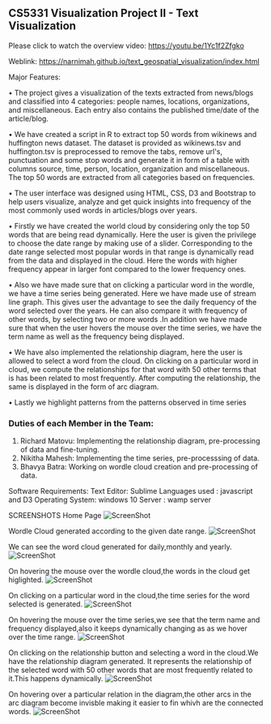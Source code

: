 ## CS5331 Visualization Project II - Text Visualization 

Please click to watch the overview video: https://youtu.be/1Yc1f2Zfgko

Weblink: https://narnimah.github.io/text_geospatial_visualization/index.html

Major Features:

• The project gives a visualization of the texts extracted from news/blogs and classified into 4 categories: people names, locations, organizations, and miscellaneous. Each entry also contains the published time/date of the article/blog.

• We have created a script in R to extract top 50 words from wikinews and huffington news dataset. The dataset is provided as wikinews.tsv and huffington.tsv is preprocessed to remove the tabs, remove url's, punctuation and some stop words and generate it in form of a table with columns source, time, person, location, organization and miscellaneous. The top 50 words are extracted from all categories based on frequencies.

• The user interface was designed using HTML, CSS, D3 and Bootstrap to help users visualize, analyze and get quick insights into frequency of the most commonly used words in articles/blogs over years.

• Firstly we have created the world cloud by considering only the top 50 words that are being read dynamically. Here the user is given the privilege to choose the date range by making use of a slider. Corresponding to the date range selected most popular words in that range is dynamically read from the data and displayed in the cloud. Here the words with higher frequency appear in larger font compared to the lower frequency ones.

• Also we have made sure that on clicking a particular word in the wordle, we have a time series being generated. Here we have made use of stream line graph. This gives user the advantage to see the daily frequency of the word selected over the years. He can also compare it with frequency of other words, by selecting two or more words .In addition we have made sure that when the user hovers the mouse over the time series, we have the term name as well as the frequency being displayed.

• We have also implemented the relationship diagram, here the user is allowed to select a word from the cloud. On clicking on a particular word in cloud, we compute the relationships for that word with 50 other terms that is has been related to most frequently. After computing the relationship, the same is displayed in the form of arc diagram.

• Lastly we highlight patterns from the patterns observed in time series

### Duties of each Member in the Team: 
1. Richard Matovu: Implementing the relationship diagram, pre-processing of data and fine-tuning. 
2. Nikitha Mahesh: Implementing the time series, pre-processsing of data.
3. Bhavya Batra: Working on wordle cloud creation and pre-processing of data.

Software Requirements:
Text Editor: Sublime
Languages used : javascript and D3 
Operating System: windows 10
Server : wamp server



SCREENSHOTS
Home Page 
![ScreenShot](https://github.com/narnimah/text_geospatial_visualization/home_1.png)

Wordle Cloud generated according to the given date range.
![ScreenShot](https://github.com/narnimah/text_geospatial_visualization/home_2.png)

We can see the word cloud generated for daily,monthly and yearly.
![ScreenShot](https://github.com/narnimah/text_geospatial_visualization/home_3.png)

On hovering the mouse over the wordle cloud,the words in the cloud get higlighted.
![ScreenShot](https://github.com/narnimah/text_geospatial_visualization/home_4.png)

On clicking on a particular word in the cloud,the time series for the word selected is generated.
![ScreenShot](https://github.com/narnimah/text_geospatial_visualization/home_5.png)

On hovering the mouse over the time series,we see that the term name and frequency displayed,also it keeps dynamically changing as as we hover over the time range.
![ScreenShot](https://github.com/narnimah/text_geospatial_visualization/home_6.png)

On clicking on the relationship button and selecting a word in the cloud.We have the relationship diagram generated. It represents the relationship of the selected word with 50 other words that are most frequently related to it.This happens dynamically.
![ScreenShot](https://github.com/narnimah/text_geospatial_visualization/home_7.png)

On hovering over a particular relation in the diagram,the other arcs in the arc diagram become invisble making it easier to fin whivh are the connected words.
![ScreenShot](https://github.com/narnimah/text_geospatial_visualization/home_8.png)
